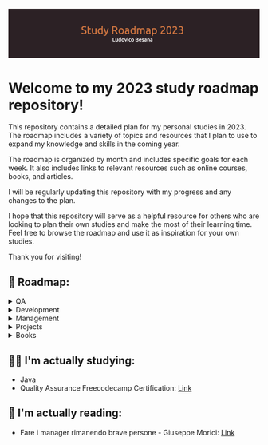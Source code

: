 ![github-header-image](github-header-image.png)

# Welcome to my 2023 study roadmap repository!

This repository contains a detailed plan for my personal studies in 2023. The roadmap includes a variety of topics and resources that I plan to use to expand my knowledge and skills in the coming year.

The roadmap is organized by month and includes specific goals for each week. It also includes links to relevant resources such as online courses, books, and articles.

I will be regularly updating this repository with my progress and any changes to the plan.

I hope that this repository will serve as a helpful resource for others who are looking to plan their own studies and make the most of their learning time. Feel free to browse the roadmap and use it as inspiration for your own studies.

Thank you for visiting!

## 📍 Roadmap:

<details>
  <summary>QA</summary>
  1. Quality Assurance Freecodecamp Certification: [Link](https://www.freecodecamp.org/learn/quality-assurance/)
  
</details>

<details>
  <summary>Development</summary>
  2. Java
</details>

<details>
  <summary>Management</summary>
  Coming Soon.
</details>

<details>
  <summary>Projects</summary>
  Coming Soon.
</details>

<details>
  <summary>Books</summary>
   1. Fare i manager rimanendo brave persone - Giuseppe Morici: [Link](https://www.amazon.it/)
</details>

## 👨‍🎓 I'm actually studying:

- Java
- Quality Assurance Freecodecamp Certification: [Link](https://www.freecodecamp.org/learn/quality-assurance/)


## 📖 I'm actually reading:

- Fare i manager rimanendo brave persone - Giuseppe Morici: [Link](https://www.amazon.it/)
